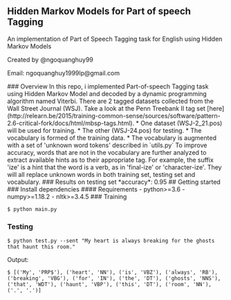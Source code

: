 ## Hidden Markov Models for Part of speech Tagging
<p> An implementation of Part of Speech Tagging task for English using Hidden Markov Models </p>
<p> Created by @ngoquanghuy99 </p>
<p> Email: ngoquanghuy1999lp@gmail.com </p>
### Overview
In this repo, i implemented Part-of-speech Tagging task using Hidden Markov Model and decoded by a dynamic programming algorithm named Viterbi.
There are 2 tagged datasets collected from the Wall Street Journal (WSJ).
Take a look at the Penn Treebank II tag set [here](http://relearn.be/2015/training-common-sense/sources/software/pattern-2.6-critical-fork/docs/html/mbsp-tags.html).
* One dataset (WSJ-2_21.pos) will be used for training.
* The other (WSJ-24.pos) for testing.
* The vocabulary is formed of the training data.
* The vocabulary is augmented with a set of 'unknown word tokens' described in `utils.py`
To improve accuracy, words that are not in the vocabulary are further analyzed to extract available hints as to their appropriate tag.
For example, the suffix 'ize' is a hint that the word is a verb, as in 'final-ize' or 'character-ize'.
They will all replace unknown words in both training set, testing set and vocabulary.
### Results on testing set
*accuracy*: 0.95 
## Getting started
### Install dependencies
#### Requirements
- python>=3.6
- numpy>=1.18.2
- nltk>=3.4.5
### Training

    $ python main.py
    
### Testing

    $ python test.py --sent "My heart is always breaking for the ghosts that haunt this room."
    
Output:

    $ [('My', 'PRP$'), ('heart', 'NN'), ('is', 'VBZ'), ('always', 'RB'), ('breaking', 'VBG'), ('for', 'IN'), ('the', 'DT'), ('ghosts', 'NNS'), ('that', 'WDT'), ('haunt', 'VBP'), ('this', 'DT'), ('room', 'NN'), ('.', '.')]
